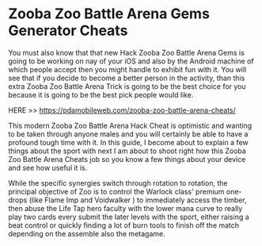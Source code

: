 # Zooba Zoo Battle Arena Gems Generator Cheats

You must also know that that new Hack Zooba Zoo Battle Arena Gems is going to be working on nay of your iOS and also by the Android machine of which people accept then you might handle to exhibit fun with it. You will see that if you decide to become a better person in the activity, than this extra Zooba Zoo Battle Arena Trick is going to be the best choice for you because it is going to be the best pick people would like.

HERE >> https://pdamobileweb.com/zooba-zoo-battle-arena-cheats/

This modern Zooba Zoo Battle Arena Hack Cheat is optimistic and wanting to be taken through anyone males and you will certainly be able to have a profound tough time with it. In this guide, I become about to explain a few things about the sport with next I am about to shoot right how this Zooba Zoo Battle Arena Cheats job so you know a few things about your device and see how useful it is.

While the specific synergies switch through rotation to rotation, the principal objective of Zoo is to control the Warlock class' premium one-drops (like Flame Imp and Voidwalker ) to immediately access the timber, then abuse the Life Tap hero faculty with the lower mana curve to really play two cards every submit the later levels with the sport, either raising a beat control or quickly finding a lot of burn tools to finish off the match depending on the assemble also the metagame.
